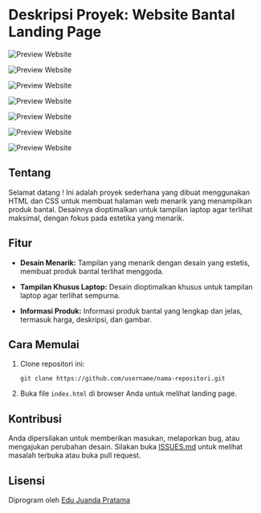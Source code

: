 # Deskripsi Proyek: Website Bantal Landing Page

![Preview Website](https://private-user-images.githubusercontent.com/155618959/323622908-f3673a2d-f4b1-4732-998d-8d4e7e782d51.png?jwt=eyJhbGciOiJIUzI1NiIsInR5cCI6IkpXVCJ9.eyJpc3MiOiJnaXRodWIuY29tIiwiYXVkIjoicmF3LmdpdGh1YnVzZXJjb250ZW50LmNvbSIsImtleSI6ImtleTUiLCJleHAiOjE3MTM0NDczMzksIm5iZiI6MTcxMzQ0NzAzOSwicGF0aCI6Ii8xNTU2MTg5NTkvMzIzNjIyOTA4LWYzNjczYTJkLWY0YjEtNDczMi05OThkLThkNGU3ZTc4MmQ1MS5wbmc_WC1BbXotQWxnb3JpdGhtPUFXUzQtSE1BQy1TSEEyNTYmWC1BbXotQ3JlZGVudGlhbD1BS0lBVkNPRFlMU0E1M1BRSzRaQSUyRjIwMjQwNDE4JTJGdXMtZWFzdC0xJTJGczMlMkZhd3M0X3JlcXVlc3QmWC1BbXotRGF0ZT0yMDI0MDQxOFQxMzMwMzlaJlgtQW16LUV4cGlyZXM9MzAwJlgtQW16LVNpZ25hdHVyZT04NDNhNGYxNWQxYTZmNGViZTE0NmI2ZGFlMzVhNDczNjBmODVmYjI1MDZjY2ViZWE1N2EwNDY5NGU1OGYxYmIwJlgtQW16LVNpZ25lZEhlYWRlcnM9aG9zdCZhY3Rvcl9pZD0wJmtleV9pZD0wJnJlcG9faWQ9MCJ9.WX3thLEC5Z15N_DV7AcnagdRVhnv_MvMdJMIHCAhaC4)

![Preview Website](https://private-user-images.githubusercontent.com/155618959/323622952-2af71c90-2976-4d9a-ba1d-7444b5c8cd0e.png?jwt=eyJhbGciOiJIUzI1NiIsInR5cCI6IkpXVCJ9.eyJpc3MiOiJnaXRodWIuY29tIiwiYXVkIjoicmF3LmdpdGh1YnVzZXJjb250ZW50LmNvbSIsImtleSI6ImtleTUiLCJleHAiOjE3MTM0NDczMzksIm5iZiI6MTcxMzQ0NzAzOSwicGF0aCI6Ii8xNTU2MTg5NTkvMzIzNjIyOTUyLTJhZjcxYzkwLTI5NzYtNGQ5YS1iYTFkLTc0NDRiNWM4Y2QwZS5wbmc_WC1BbXotQWxnb3JpdGhtPUFXUzQtSE1BQy1TSEEyNTYmWC1BbXotQ3JlZGVudGlhbD1BS0lBVkNPRFlMU0E1M1BRSzRaQSUyRjIwMjQwNDE4JTJGdXMtZWFzdC0xJTJGczMlMkZhd3M0X3JlcXVlc3QmWC1BbXotRGF0ZT0yMDI0MDQxOFQxMzMwMzlaJlgtQW16LUV4cGlyZXM9MzAwJlgtQW16LVNpZ25hdHVyZT0wNjQxYzU3M2NkYzY3MGMzYWQ1ZGMwM2FkYThmMzk1YTM4MDFjMzFiNGQ5NTJkM2VkZjFkOTBlYmJiNDQ5YWZmJlgtQW16LVNpZ25lZEhlYWRlcnM9aG9zdCZhY3Rvcl9pZD0wJmtleV9pZD0wJnJlcG9faWQ9MCJ9.-PjDTWoJp-5Sq78fSIMrSfdhthI-E_Hi83Xr2l8Aokk)

![Preview Website](https://private-user-images.githubusercontent.com/155618959/323622984-99cf1371-8ae2-428e-8405-c363d6866a94.png?jwt=eyJhbGciOiJIUzI1NiIsInR5cCI6IkpXVCJ9.eyJpc3MiOiJnaXRodWIuY29tIiwiYXVkIjoicmF3LmdpdGh1YnVzZXJjb250ZW50LmNvbSIsImtleSI6ImtleTUiLCJleHAiOjE3MTM0NDczMzksIm5iZiI6MTcxMzQ0NzAzOSwicGF0aCI6Ii8xNTU2MTg5NTkvMzIzNjIyOTg0LTk5Y2YxMzcxLThhZTItNDI4ZS04NDA1LWMzNjNkNjg2NmE5NC5wbmc_WC1BbXotQWxnb3JpdGhtPUFXUzQtSE1BQy1TSEEyNTYmWC1BbXotQ3JlZGVudGlhbD1BS0lBVkNPRFlMU0E1M1BRSzRaQSUyRjIwMjQwNDE4JTJGdXMtZWFzdC0xJTJGczMlMkZhd3M0X3JlcXVlc3QmWC1BbXotRGF0ZT0yMDI0MDQxOFQxMzMwMzlaJlgtQW16LUV4cGlyZXM9MzAwJlgtQW16LVNpZ25hdHVyZT1hMmE4NjRmZWZiZDkzM2Y2MzNmNWI2M2ExMTk5MDJiNmFkZGY5Y2JhNzIyNjM0ZGFmODQyMjJhZjUwNmEwMjM1JlgtQW16LVNpZ25lZEhlYWRlcnM9aG9zdCZhY3Rvcl9pZD0wJmtleV9pZD0wJnJlcG9faWQ9MCJ9.3xMkhxCzMSHqdK2VD3LsPvjrDul0AHpC8YIT5ItThQE)

![Preview Website](https://private-user-images.githubusercontent.com/155618959/323623035-1181378d-cd6a-4bc7-90ec-53354fda0930.png?jwt=eyJhbGciOiJIUzI1NiIsInR5cCI6IkpXVCJ9.eyJpc3MiOiJnaXRodWIuY29tIiwiYXVkIjoicmF3LmdpdGh1YnVzZXJjb250ZW50LmNvbSIsImtleSI6ImtleTUiLCJleHAiOjE3MTM0NDczMzksIm5iZiI6MTcxMzQ0NzAzOSwicGF0aCI6Ii8xNTU2MTg5NTkvMzIzNjIzMDM1LTExODEzNzhkLWNkNmEtNGJjNy05MGVjLTUzMzU0ZmRhMDkzMC5wbmc_WC1BbXotQWxnb3JpdGhtPUFXUzQtSE1BQy1TSEEyNTYmWC1BbXotQ3JlZGVudGlhbD1BS0lBVkNPRFlMU0E1M1BRSzRaQSUyRjIwMjQwNDE4JTJGdXMtZWFzdC0xJTJGczMlMkZhd3M0X3JlcXVlc3QmWC1BbXotRGF0ZT0yMDI0MDQxOFQxMzMwMzlaJlgtQW16LUV4cGlyZXM9MzAwJlgtQW16LVNpZ25hdHVyZT01ZTAwYTQ2NjViMTZjOWViMjdhN2NjYTcxMzM4MTViOTA1ZDMyYjFlYWU5MGQ3NzJiMzViZmI0MGRmODk2OTExJlgtQW16LVNpZ25lZEhlYWRlcnM9aG9zdCZhY3Rvcl9pZD0wJmtleV9pZD0wJnJlcG9faWQ9MCJ9.6AUNwLdyd6umwIMIKiojbXK2ZeXwlybhQ1ZI4vWtl2k)

![Preview Website](https://private-user-images.githubusercontent.com/155618959/323623079-91d46cc3-f9e9-40be-9294-2e9274296752.png?jwt=eyJhbGciOiJIUzI1NiIsInR5cCI6IkpXVCJ9.eyJpc3MiOiJnaXRodWIuY29tIiwiYXVkIjoicmF3LmdpdGh1YnVzZXJjb250ZW50LmNvbSIsImtleSI6ImtleTUiLCJleHAiOjE3MTM0NDczMzksIm5iZiI6MTcxMzQ0NzAzOSwicGF0aCI6Ii8xNTU2MTg5NTkvMzIzNjIzMDc5LTkxZDQ2Y2MzLWY5ZTktNDBiZS05Mjk0LTJlOTI3NDI5Njc1Mi5wbmc_WC1BbXotQWxnb3JpdGhtPUFXUzQtSE1BQy1TSEEyNTYmWC1BbXotQ3JlZGVudGlhbD1BS0lBVkNPRFlMU0E1M1BRSzRaQSUyRjIwMjQwNDE4JTJGdXMtZWFzdC0xJTJGczMlMkZhd3M0X3JlcXVlc3QmWC1BbXotRGF0ZT0yMDI0MDQxOFQxMzMwMzlaJlgtQW16LUV4cGlyZXM9MzAwJlgtQW16LVNpZ25hdHVyZT01MjkzMGFkZWY3N2QwZTE3NTg1M2VjZWQzMGI1MmRhYjUzYmZmMTAwM2UzMWUxNDRiYTZiZWU3ODMyODMzNzNkJlgtQW16LVNpZ25lZEhlYWRlcnM9aG9zdCZhY3Rvcl9pZD0wJmtleV9pZD0wJnJlcG9faWQ9MCJ9.PqE1J3JtDk4HyuVXhi5MZdZeg_U25R74Qtsq3-mx3Pk)

![Preview Website](https://private-user-images.githubusercontent.com/155618959/323623111-ec1fcdde-35c9-4e88-a05f-6ca030cd9bf1.png?jwt=eyJhbGciOiJIUzI1NiIsInR5cCI6IkpXVCJ9.eyJpc3MiOiJnaXRodWIuY29tIiwiYXVkIjoicmF3LmdpdGh1YnVzZXJjb250ZW50LmNvbSIsImtleSI6ImtleTUiLCJleHAiOjE3MTM0NDczMzksIm5iZiI6MTcxMzQ0NzAzOSwicGF0aCI6Ii8xNTU2MTg5NTkvMzIzNjIzMTExLWVjMWZjZGRlLTM1YzktNGU4OC1hMDVmLTZjYTAzMGNkOWJmMS5wbmc_WC1BbXotQWxnb3JpdGhtPUFXUzQtSE1BQy1TSEEyNTYmWC1BbXotQ3JlZGVudGlhbD1BS0lBVkNPRFlMU0E1M1BRSzRaQSUyRjIwMjQwNDE4JTJGdXMtZWFzdC0xJTJGczMlMkZhd3M0X3JlcXVlc3QmWC1BbXotRGF0ZT0yMDI0MDQxOFQxMzMwMzlaJlgtQW16LUV4cGlyZXM9MzAwJlgtQW16LVNpZ25hdHVyZT1lNTU4Mzc5NDJkZTRlNmE3ZGE4NjUwMGY3OTU5NmMwYTQwYjhhM2YyZmQ5ODRkZWFlMjhjOGNkNzJkODM5YzMxJlgtQW16LVNpZ25lZEhlYWRlcnM9aG9zdCZhY3Rvcl9pZD0wJmtleV9pZD0wJnJlcG9faWQ9MCJ9.3-n4EWwbPpdRftd7NA9YDugxiOMo-wkQBJsjTVK9yYI)

![Preview Website](https://private-user-images.githubusercontent.com/155618959/323623144-88539f3c-51d6-4316-a972-f6438bb6e0e9.png?jwt=eyJhbGciOiJIUzI1NiIsInR5cCI6IkpXVCJ9.eyJpc3MiOiJnaXRodWIuY29tIiwiYXVkIjoicmF3LmdpdGh1YnVzZXJjb250ZW50LmNvbSIsImtleSI6ImtleTUiLCJleHAiOjE3MTM0NDczMzksIm5iZiI6MTcxMzQ0NzAzOSwicGF0aCI6Ii8xNTU2MTg5NTkvMzIzNjIzMTQ0LTg4NTM5ZjNjLTUxZDYtNDMxNi1hOTcyLWY2NDM4YmI2ZTBlOS5wbmc_WC1BbXotQWxnb3JpdGhtPUFXUzQtSE1BQy1TSEEyNTYmWC1BbXotQ3JlZGVudGlhbD1BS0lBVkNPRFlMU0E1M1BRSzRaQSUyRjIwMjQwNDE4JTJGdXMtZWFzdC0xJTJGczMlMkZhd3M0X3JlcXVlc3QmWC1BbXotRGF0ZT0yMDI0MDQxOFQxMzMwMzlaJlgtQW16LUV4cGlyZXM9MzAwJlgtQW16LVNpZ25hdHVyZT0xNzhiZmNmNGU0MDVhODRmNzJjODE5ZWQ1MDY4ZTEzMDc1NDE4NWI2NTc2YzA5OTQ1OThlYjgzNDAxMjQ3MjYyJlgtQW16LVNpZ25lZEhlYWRlcnM9aG9zdCZhY3Rvcl9pZD0wJmtleV9pZD0wJnJlcG9faWQ9MCJ9.gU_jgLiMx7KOWxHs_6rgGeyXlhpwHjsykvwgoCA2ruI)

## Tentang

Selamat datang ! Ini adalah proyek sederhana yang dibuat menggunakan HTML dan CSS untuk membuat halaman web menarik yang menampilkan produk bantal. Desainnya dioptimalkan untuk tampilan laptop agar terlihat maksimal, dengan fokus pada estetika yang menarik.

## Fitur

- **Desain Menarik:** Tampilan yang menarik dengan desain yang estetis, membuat produk bantal terlihat menggoda.

- **Tampilan Khusus Laptop:** Desain dioptimalkan khusus untuk tampilan laptop agar terlihat sempurna.

- **Informasi Produk:** Informasi produk bantal yang lengkap dan jelas, termasuk harga, deskripsi, dan gambar.

## Cara Memulai

1. Clone repositori ini:

    ```
    git clone https://github.com/username/nama-repositori.git
    ```

2. Buka file `index.html` di browser Anda untuk melihat landing page.

## Kontribusi

Anda dipersilakan untuk memberikan masukan, melaporkan bug, atau mengajukan perubahan desain. Silakan buka [ISSUES.md](link_ke_issues.md) untuk melihat masalah terbuka atau buka pull request.

## Lisensi

Diprogram oleh [Edu Juanda Pratama](yastar123)
